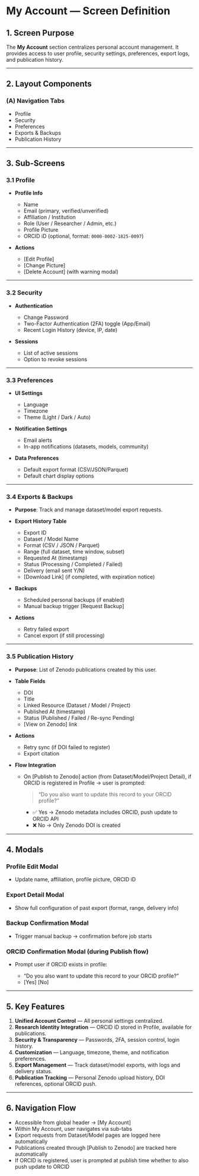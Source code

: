# My Account — Screen Definition

## 1. Screen Purpose

The **My Account** section centralizes personal account management.
It provides access to user profile, security settings, preferences, export logs, and publication history.

---

## 2. Layout Components

### (A) Navigation Tabs

* Profile
* Security
* Preferences
* Exports & Backups
* Publication History

---

## 3. Sub-Screens

### 3.1 Profile

* **Profile Info**

  * Name
  * Email (primary, verified/unverified)
  * Affiliation / Institution
  * Role (User / Researcher / Admin, etc.)
  * Profile Picture
  * ORCID iD (optional, format: `0000-0002-1825-0097`)
* **Actions**

  * \[Edit Profile]
  * \[Change Picture]
  * \[Delete Account] (with warning modal)

---

### 3.2 Security

* **Authentication**

  * Change Password
  * Two-Factor Authentication (2FA) toggle (App/Email)
  * Recent Login History (device, IP, date)
* **Sessions**

  * List of active sessions
  * Option to revoke sessions

---

### 3.3 Preferences

* **UI Settings**

  * Language
  * Timezone
  * Theme (Light / Dark / Auto)
* **Notification Settings**

  * Email alerts
  * In-app notifications (datasets, models, community)
* **Data Preferences**

  * Default export format (CSV/JSON/Parquet)
  * Default chart display options

---

### 3.4 Exports & Backups

* **Purpose**: Track and manage dataset/model export requests.
* **Export History Table**

  * Export ID
  * Dataset / Model Name
  * Format (CSV / JSON / Parquet)
  * Range (full dataset, time window, subset)
  * Requested At (timestamp)
  * Status (Processing / Completed / Failed)
  * Delivery (email sent Y/N)
  * \[Download Link] (if completed, with expiration notice)
* **Backups**

  * Scheduled personal backups (if enabled)
  * Manual backup trigger \[Request Backup]
* **Actions**

  * Retry failed export
  * Cancel export (if still processing)

---

### 3.5 Publication History

* **Purpose**: List of Zenodo publications created by this user.
* **Table Fields**

  * DOI
  * Title
  * Linked Resource (Dataset / Model / Project)
  * Published At (timestamp)
  * Status (Published / Failed / Re-sync Pending)
  * \[View on Zenodo] link
* **Actions**

  * Retry sync (if DOI failed to register)
  * Export citation
* **Flow Integration**

  * On \[Publish to Zenodo] action (from Dataset/Model/Project Detail),
    if ORCID is registered in Profile → user is prompted:

    > “Do you also want to update this record to your ORCID profile?”

    * ✅ Yes → Zenodo metadata includes ORCID, push update to ORCID API
    * ❌ No → Only Zenodo DOI is created

---

## 4. Modals

### Profile Edit Modal

* Update name, affiliation, profile picture, ORCID iD

### Export Detail Modal

* Show full configuration of past export (format, range, delivery info)

### Backup Confirmation Modal

* Trigger manual backup → confirmation before job starts

### ORCID Confirmation Modal (during Publish flow)

* Prompt user if ORCID exists in profile:

  * “Do you also want to update this record to your ORCID profile?”
  * \[Yes] \[No]

---

## 5. Key Features

1. **Unified Account Control** — All personal settings centralized.
2. **Research Identity Integration** — ORCID iD stored in Profile, available for publications.
3. **Security & Transparency** — Passwords, 2FA, session control, login history.
4. **Customization** — Language, timezone, theme, and notification preferences.
5. **Export Management** — Track dataset/model exports, with logs and delivery status.
6. **Publication Tracking** — Personal Zenodo upload history, DOI references, optional ORCID push.

---

## 6. Navigation Flow

* Accessible from global header → \[My Account]
* Within My Account, user navigates via sub-tabs
* Export requests from Dataset/Model pages are logged here automatically
* Publications created through \[Publish to Zenodo] are tracked here automatically
* If ORCID is registered, user is prompted at publish time whether to also push update to ORCID
